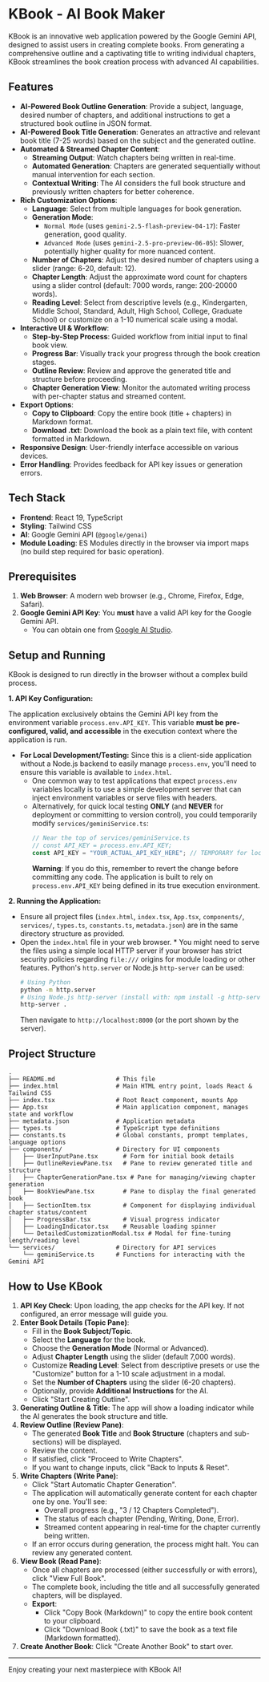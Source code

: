 
# KBook - AI Book Maker

KBook is an innovative web application powered by the Google Gemini API, designed to assist users in creating complete books. From generating a comprehensive outline and a captivating title to writing individual chapters, KBook streamlines the book creation process with advanced AI capabilities.

## Features

-   **AI-Powered Book Outline Generation**: Provide a subject, language, desired number of chapters, and additional instructions to get a structured book outline in JSON format.
-   **AI-Powered Book Title Generation**: Generates an attractive and relevant book title (7-25 words) based on the subject and the generated outline.
-   **Automated & Streamed Chapter Content**:
    -   **Streaming Output**: Watch chapters being written in real-time.
    -   **Automated Generation**: Chapters are generated sequentially without manual intervention for each section.
    -   **Contextual Writing**: The AI considers the full book structure and previously written chapters for better coherence.
-   **Rich Customization Options**:
    -   **Language**: Select from multiple languages for book generation.
    -   **Generation Mode**:
        -   `Normal Mode` (uses `gemini-2.5-flash-preview-04-17`): Faster generation, good quality.
        -   `Advanced Mode` (uses `gemini-2.5-pro-preview-06-05`): Slower, potentially higher quality for more nuanced content.
    -   **Number of Chapters**: Adjust the desired number of chapters using a slider (range: 6-20, default: 12).
    -   **Chapter Length**: Adjust the approximate word count for chapters using a slider control (default: 7000 words, range: 200-20000 words).
    -   **Reading Level**: Select from descriptive levels (e.g., Kindergarten, Middle School, Standard, Adult, High School, College, Graduate School) or customize on a 1-10 numerical scale using a modal.
-   **Interactive UI & Workflow**:
    -   **Step-by-Step Process**: Guided workflow from initial input to final book view.
    -   **Progress Bar**: Visually track your progress through the book creation stages.
    -   **Outline Review**: Review and approve the generated title and structure before proceeding.
    -   **Chapter Generation View**: Monitor the automated writing process with per-chapter status and streamed content.
-   **Export Options**:
    -   **Copy to Clipboard**: Copy the entire book (title + chapters) in Markdown format.
    -   **Download .txt**: Download the book as a plain text file, with content formatted in Markdown.
-   **Responsive Design**: User-friendly interface accessible on various devices.
-   **Error Handling**: Provides feedback for API key issues or generation errors.

## Tech Stack

-   **Frontend**: React 19, TypeScript
-   **Styling**: Tailwind CSS
-   **AI**: Google Gemini API (`@google/genai`)
-   **Module Loading**: ES Modules directly in the browser via import maps (no build step required for basic operation).

## Prerequisites

1.  **Web Browser**: A modern web browser (e.g., Chrome, Firefox, Edge, Safari).
2.  **Google Gemini API Key**: You **must** have a valid API key for the Google Gemini API.
    -   You can obtain one from [Google AI Studio](https://aistudio.google.com/app/apikey).

## Setup and Running

KBook is designed to run directly in the browser without a complex build process.

**1. API Key Configuration:**

   The application exclusively obtains the Gemini API key from the environment variable `process.env.API_KEY`. This variable **must be pre-configured, valid, and accessible** in the execution context where the application is run.

   *   **For Local Development/Testing:** Since this is a client-side application without a Node.js backend to easily manage `process.env`, you'll need to ensure this variable is available to `index.html`.
        *   One common way to test applications that expect `process.env` variables locally is to use a simple development server that can inject environment variables or serve files with headers.
        *   Alternatively, for quick local testing **ONLY** (and **NEVER** for deployment or committing to version control), you could temporarily modify `services/geminiService.ts`:
            ```javascript
            // Near the top of services/geminiService.ts
            // const API_KEY = process.env.API_KEY; 
            const API_KEY = "YOUR_ACTUAL_API_KEY_HERE"; // TEMPORARY for local testing
            ```
            **Warning**: If you do this, remember to revert the change before committing any code. The application is built to rely on `process.env.API_KEY` being defined in its true execution environment.

**2. Running the Application:**

   -   Ensure all project files (`index.html`, `index.tsx`, `App.tsx`, `components/`, `services/`, `types.ts`, `constants.ts`, `metadata.json`) are in the same directory structure as provided.
   -   Open the `index.html` file in your web browser.
     *   You might need to serve the files using a simple local HTTP server if your browser has strict security policies regarding `file:///` origins for module loading or other features. Python's `http.server` or Node.js `http-server` can be used:
        ```bash
        # Using Python
        python -m http.server
        # Using Node.js http-server (install with: npm install -g http-server)
        http-server .
        ```
        Then navigate to `http://localhost:8000` (or the port shown by the server).

## Project Structure

```
.
├── README.md                 # This file
├── index.html                # Main HTML entry point, loads React & Tailwind CSS
├── index.tsx                 # Root React component, mounts App
├── App.tsx                   # Main application component, manages state and workflow
├── metadata.json             # Application metadata
├── types.ts                  # TypeScript type definitions
├── constants.ts              # Global constants, prompt templates, language options
├── components/               # Directory for UI components
│   ├── UserInputPane.tsx       # Form for initial book details
│   ├── OutlineReviewPane.tsx   # Pane to review generated title and structure
│   ├── ChapterGenerationPane.tsx # Pane for managing/viewing chapter generation
│   ├── BookViewPane.tsx        # Pane to display the final generated book
│   ├── SectionItem.tsx         # Component for displaying individual chapter status/content
│   ├── ProgressBar.tsx         # Visual progress indicator
│   ├── LoadingIndicator.tsx    # Reusable loading spinner
│   └── DetailedCustomizationModal.tsx # Modal for fine-tuning length/reading level
└── services/                 # Directory for API services
    └── geminiService.ts      # Functions for interacting with the Gemini API
```

## How to Use KBook

1.  **API Key Check**: Upon loading, the app checks for the API key. If not configured, an error message will guide you.
2.  **Enter Book Details (Topic Pane)**:
    *   Fill in the **Book Subject/Topic**.
    *   Select the **Language** for the book.
    *   Choose the **Generation Mode** (Normal or Advanced).
    *   Adjust **Chapter Length** using the slider (default 7,000 words).
    *   Customize **Reading Level**: Select from descriptive presets or use the "Customize" button for a 1-10 scale adjustment in a modal.
    *   Set the **Number of Chapters** using the slider (6-20 chapters).
    *   Optionally, provide **Additional Instructions** for the AI.
    *   Click "Start Creating Outline".
3.  **Generating Outline & Title**: The app will show a loading indicator while the AI generates the book structure and title.
4.  **Review Outline (Review Pane)**:
    *   The generated **Book Title** and **Book Structure** (chapters and sub-sections) will be displayed.
    *   Review the content.
    *   If satisfied, click "Proceed to Write Chapters".
    *   If you want to change inputs, click "Back to Inputs & Reset".
5.  **Write Chapters (Write Pane)**:
    *   Click "Start Automatic Chapter Generation".
    *   The application will automatically generate content for each chapter one by one. You'll see:
        *   Overall progress (e.g., "3 / 12 Chapters Completed").
        *   The status of each chapter (Pending, Writing, Done, Error).
        *   Streamed content appearing in real-time for the chapter currently being written.
    *   If an error occurs during generation, the process might halt. You can review any generated content.
6.  **View Book (Read Pane)**:
    *   Once all chapters are processed (either successfully or with errors), click "View Full Book".
    *   The complete book, including the title and all successfully generated chapters, will be displayed.
    *   **Export**:
        *   Click "Copy Book (Markdown)" to copy the entire book content to your clipboard.
        *   Click "Download Book (.txt)" to save the book as a text file (Markdown formatted).
7.  **Create Another Book**: Click "Create Another Book" to start over.

---

Enjoy creating your next masterpiece with KBook AI!
